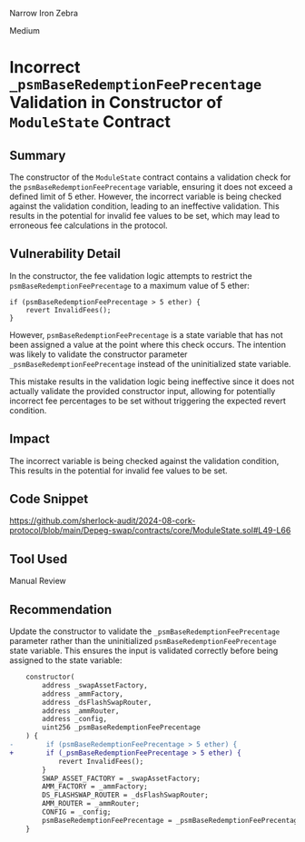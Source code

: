 Narrow Iron Zebra

Medium

# Incorrect `_psmBaseRedemptionFeePrecentage` Validation in Constructor of `ModuleState` Contract

## Summary


The constructor of the `ModuleState` contract contains a validation check for the `psmBaseRedemptionFeePrecentage` variable, ensuring it does not exceed a defined limit of 5 ether. However, the incorrect variable is being checked against the validation condition, leading to an ineffective validation. This results in the potential for invalid fee values to be set, which may lead to erroneous fee calculations in the protocol.

## Vulnerability Detail

In the constructor, the fee validation logic attempts to restrict the `psmBaseRedemptionFeePrecentage` to a maximum value of 5 ether:

```solidity
if (psmBaseRedemptionFeePrecentage > 5 ether) {
    revert InvalidFees();
}
```

However, `psmBaseRedemptionFeePrecentage` is a state variable that has not been assigned a value at the point where this check occurs. The intention was likely to validate the constructor parameter `_psmBaseRedemptionFeePrecentage` instead of the uninitialized state variable.

This mistake results in the validation logic being ineffective since it does not actually validate the provided constructor input, allowing for potentially incorrect fee percentages to be set without triggering the expected revert condition.

## Impact

The incorrect variable is being checked against the validation condition, This results in the potential for invalid fee values to be set.

## Code Snippet

https://github.com/sherlock-audit/2024-08-cork-protocol/blob/main/Depeg-swap/contracts/core/ModuleState.sol#L49-L66

## Tool Used

Manual Review

## Recommendation

Update the constructor to validate the `_psmBaseRedemptionFeePrecentage` parameter rather than the uninitialized `psmBaseRedemptionFeePrecentage` state variable. This ensures the input is validated correctly before being assigned to the state variable:

```diff
    constructor(
        address _swapAssetFactory,
        address _ammFactory,
        address _dsFlashSwapRouter,
        address _ammRouter,
        address _config,
        uint256 _psmBaseRedemptionFeePrecentage
    ) {
-        if (psmBaseRedemptionFeePrecentage > 5 ether) {
+        if (_psmBaseRedemptionFeePrecentage > 5 ether) {
            revert InvalidFees();
        }
        SWAP_ASSET_FACTORY = _swapAssetFactory;
        AMM_FACTORY = _ammFactory;
        DS_FLASHSWAP_ROUTER = _dsFlashSwapRouter;
        AMM_ROUTER = _ammRouter;
        CONFIG = _config;
        psmBaseRedemptionFeePrecentage = _psmBaseRedemptionFeePrecentage;
    }
```